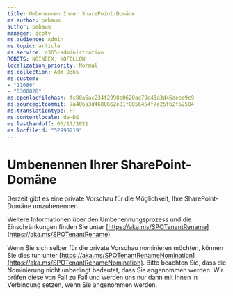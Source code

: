 ```yaml
---
title: Umbenennen Ihrer SharePoint-Domäne
ms.author: pebaum
author: pebaum
manager: scotv
ms.audience: Admin
ms.topic: article
ms.service: o365-administration
ROBOTS: NOINDEX, NOFOLLOW
localization_priority: Normal
ms.collection: Adm_O365
ms.custom:
- "11680"
- "5300028"
ms.openlocfilehash: fc80a6ac234f2998e0620ac79e43a3d46aeee9c9
ms.sourcegitcommit: 7a406a3d4680662e81f0056454f7e25fb2f52504
ms.translationtype: HT
ms.contentlocale: de-DE
ms.lasthandoff: 06/17/2021
ms.locfileid: "52990219"
---
```

# <a name="rename-your-sharepoint-domain"></a>Umbenennen Ihrer SharePoint-Domäne

Derzeit gibt es eine private Vorschau für die Möglichkeit, Ihre SharePoint-Domäne umzubenennen.

Weitere Informationen über den Umbenennungsprozess und die Einschränkungen finden Sie unter [https://aka.ms/SPOTenantRename](https://aka.ms/SPOTenantRename)

Wenn Sie sich selber für die private Vorschau nominieren möchten, können Sie dies tun unter [https://aka.ms/SPOTenantRenameNomination](https://aka.ms/SPOTenantRenameNomination). Bitte beachten Sie, dass die Nominierung nicht unbedingt bedeutet, dass Sie angenommen werden. Wir prüfen diese von Fall zu Fall und werden uns nur dann mit Ihnen in Verbindung setzen, wenn Sie angenommen werden.
